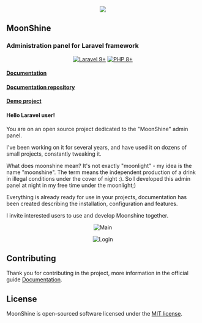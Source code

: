 <p align="center">
<a href="https://moonshine.cutcode.dev" target="_blank">
<img src="https://moonshine.cutcode.dev/logo.png?v=1.50.0">
</a>
</p>

## MoonShine
### Administration panel for Laravel framework

<p align="center">
    <a href="https://laravel.com"><img alt="Laravel 9+" src="https://img.shields.io/badge/Laravel-9+-FF2D20?style=for-the-badge&logo=laravel"></a>
    <a href="https://laravel.com"><img alt="PHP 8+" src="https://img.shields.io/badge/PHP-8+-777BB4?style=for-the-badge&logo=php"></a>
</p>

#### [Documentation](https://moonshine.cutcode.dev)
#### [Documentation repository](https://github.com/lee-to/moonshine-doc)
#### [Demo project](https://github.com/CutCodeRu/moonshine-demo-project)

#### Hello Laravel user!

You are on an open source project dedicated to the "MoonShine" admin panel.

I've been working on it for several years, and have used it on dozens of small projects, constantly tweaking it.

What does moonshine mean? It's not exactly "moonlight" - my idea is the name "moonshine".
The term means the independent production of a drink in illegal conditions under the cover of night :).
So I developed this admin panel at night in my free time under the moonlight;)

Everything is already ready for use in your projects, documentation has been created describing the installation, configuration and features.

I invite interested users to use and develop Moonshine together.

<p align="center">
<img src="https://moonshine.cutcode.dev/screenshots/main.png?v=1.50.0" alt="Main">
</p>

<p align="center">
<img src="https://moonshine.cutcode.dev/screenshots/login.png?v=1.50.0" alt="Login">
</p>

## Contributing

Thank you for contributing in the project, more information in the official guide [Documentation](https://moonshine.cutcode.dev/contribution).

## License

MoonShine is open-sourced software licensed under the [MIT license](LICENSE.md).


